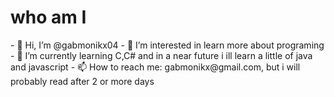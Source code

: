 <h1> who am I </h1>

<p>- 👋 Hi, I’m @gabmonikx04
- 👀 I’m interested in learn more about programing
- 🌱 I’m currently learning C,C# and in a near future i ill learn a little of java and javascript
- 📫 How to reach me: gabmonikx@gmail.com, but i will probably read after 2 or more days
</p>

<!---
gabmonikx04/gabmonikx04 is a ✨ special ✨ repository because its `README.md` (this file) appears on your GitHub profile.
You can click the Preview link to take a look at your changes.
--->
